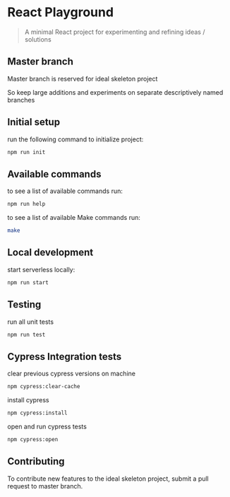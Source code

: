 React Playground
===

> A minimal React project for experimenting and refining ideas / solutions

Master branch
---

Master branch is reserved for ideal skeleton project

So keep large additions and experiments on separate descriptively named branches

Initial setup
---

run the following command to initialize project:
```bash
npm run init
```

Available commands
--- 

to see a list of available commands run:
```bash
npm run help
```

to see a list of available Make commands run:
```bash
make
```

Local development
---

start serverless locally:
```bash
npm run start
```

Testing
---

run all unit tests
```bash
npm run test
```

Cypress Integration tests
---

clear previous cypress versions on machine
```bash
npm cypress:clear-cache
```

install cypress
```bash
npm cypress:install
```

open and run cypress tests
```bash
npm cypress:open
```

Contributing
---

To contribute new features to the ideal skeleton project, submit a pull request to master branch.
